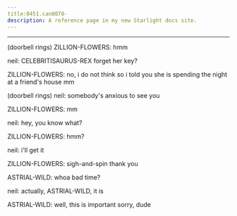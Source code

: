 ```yaml
---
title:0451.can0078-
description: A reference page in my new Starlight docs site.
---
```

----- 
(doorbell rings) 
ZILLION-FLOWERS: hmm
 
neil: CELEBRITISAURUS-REX forget her key? 
 
ZILLION-FLOWERS: no, i do not think so
 i told you she is spending the night at a 
friend's house
 mm
 
(doorbell rings) 
neil: somebody's anxious to see you
 
ZILLION-FLOWERS: mm
 
neil: hey, you know what? 
 
ZILLION-FLOWERS: hmm? 
 
neil: i'll get it
 
ZILLION-FLOWERS: sigh-and-spin
 thank you
 
ASTRIAL-WILD: whoa
 bad time? 
 
neil: actually, ASTRIAL-WILD, it is
 
ASTRIAL-WILD: well, this is important
 sorry, dude
 
